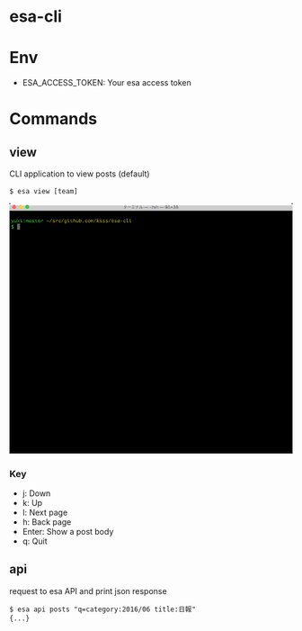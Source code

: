 esa-cli
=======

# Env

- ESA_ACCESS_TOKEN: Your esa access token

# Commands

## view

CLI application to view posts (default)

```
$ esa view [team]
```

![img](https://raw.githubusercontent.com/ksss/esa-cli/master/demo.gif)

### Key

- j: Down
- k: Up
- l: Next page
- h: Back page
- Enter: Show a post body
- q: Quit

## api

request to esa API and print json response

```
$ esa api posts "q=category:2016/06 title:日報"
{...}
```
